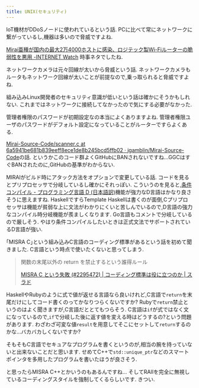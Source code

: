 ```yaml
---
title: UNIX(セキュリティ)
---
```


IoT機材がDDoSノードに使われているという話.
PCに比べて常にネットワークに繋がっているし,機器は多いので脅威ですよね.

[Mirai亜種が国内の最大2万4000ホストに感染、ロジテック製Wi-Fiルーターの脆弱性を悪用 -INTERNET Watch](https://internet.watch.impress.co.jp/docs/news/1097777.html)
時事ネタでしたね.

ネットワークカメラは元々回線が太いから脅威という話.
ネットワークカメラもルータもネットワーク回線が太いことが前提なので,乗っ取られると脅威ですよね.

組み込みLinux開発者のセキュリティ意識が低いという話は確かにそうかもしれない.
これまではネットワークに接続してなかったので気にする必要がなかった.

管理者権限のパスワードが初期設定なの本当によくありますよね.
管理者権限ユーザのパスワードがデフォルト設定になっていることがルーターですらよくある.

[Mirai-Source-Code/scanner.c at 6a5941be681b839eeff8ece1de8b245bcd5ffb02 · jgamblin/Mirai-Source-Code](https://github.com/jgamblin/Mirai-Source-Code/blob/6a5941be681b839eeff8ece1de8b245bcd5ffb02/mirai/bot/scanner.c#L123)の話.
というかこのコード群よくGitHubにBANされないですね…GGCはすぐBANされたのに,GitHubの基準がわからない.

MIRAIがビルド時にアタック方法をオプションで変更している話.
コードを見るとプリプロセッサで分岐しているし確かにそれっぽい.
こういうのを見ると,[条件コンパイル - プログラミング言語 D (日本語訳)](http://www.kmonos.net/alang/d/version.html)機能が強力なD言語はかなり良さそうに思えますね.
HaskellですらTemplate Haskellは書くのが面倒,Cプリプロセッサは機能が貧弱な上に文法がわかりにくいと苦しんでいるので,D言語の強力なコンパイル時分岐機能が羨ましくなります.
Go言語もコメントで分岐しているので厳しそう.
やはり条件コンパイルしたいときは正式文法でサポートされているD言語が強い.

｢MISRA C｣という組み込みC言語のコーディング標準があるという話を初めて聞きました.
C言語という時点で使いたくないと思ってしまう.

> 関数の末尾以外の return を禁止するという誰得ルール
>
> [MISRA C という失敗 (#2295472) | コーディング標準は役に立つのか | スラド](https://srad.jp/comment/2295472)

HaskellやRubyのように式で値が返せる言語なら良いけれど,C言語で`return`を末尾だけにしてコード書くのってかなりつらくないですか?
Rubyで`return`禁止というのはよく聞きますが,C言語だととてもつらそう.
C言語は`if`が式ではなく文になっているので,`if`で分岐した後に返す値を変える時はどうするの?という問題があります.
わざわざ可変な値`result`を用意してそこにセットして`return`するのかな…バカバカしくないですか?

そもそもC言語でセキュアなプログラムを書くというのが,相当の腕を持っていないと出来ないことだと思います.
せめてC++で`std::unique_ptr`などのスマートポインタを多用したプログラムを書いたほうが良さそう.

と思ったらMISRA C++とかいうのもあるんですね…
そしてRAIIを完全に無視しているコーディングスタイルを強制してくるらしいです.
きつい.
